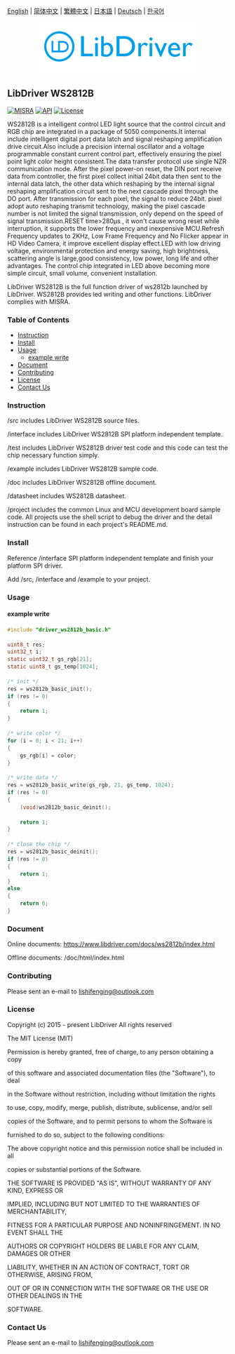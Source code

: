 [English](/README.md) | [ 简体中文](/README_zh-Hans.md) | [繁體中文](/README_zh-Hant.md) | [日本語](/README_ja.md) | [Deutsch](/README_de.md) | [한국어](/README_ko.md)

<div align=center>
<img src="/doc/image/logo.png"/>
</div>

## LibDriver WS2812B
[![MISRA](https://img.shields.io/badge/misra-compliant-brightgreen.svg)](/misra/README.md) [![API](https://img.shields.io/badge/api-reference-blue.svg)](https://www.libdriver.com/docs/ws2812b/index.html) [![License](https://img.shields.io/badge/license-MIT-brightgreen.svg)](/LICENSE) 

WS2812B is a intelligent control LED light source that the control circuit and RGB chip are integrated in a package of 5050 components.It internal include intelligent digital port data latch and signal reshaping amplification drive circuit.Also include a precision internal oscillator and a voltage programmable constant current control part, effectively ensuring the pixel point light color height consistent.The data transfer protocol use single NZR communication mode. After the pixel power-on reset, the DIN port receive data from controller, the first pixel collect initial 24bit data then sent to the internal data latch, the other data which
reshaping by the internal signal reshaping amplification circuit sent to the next cascade pixel through the DO port. After transmission for each pixel, the signal to reduce 24bit. pixel adopt auto reshaping transmit technology, making the pixel cascade number is not limited the signal transmission, only depend on the speed of signal transmission.RESET time>280μs , it won't cause wrong reset while interruption, it supports the lower frequency and inexpensive MCU.Refresh Frequency updates to 2KHz, Low Frame Frequency and No Flicker appear in HD Video Camera, it improve excellent display effect.LED with low driving voltage, environmental protection and energy saving, high brightness, scattering angle is large,good consistency, low power, long life and other advantages. The control chip integrated in LED above becoming more simple circuit, small volume, convenient installation.

LibDriver WS2812B is the full function driver of ws2812b  launched by LibDriver. WS2812B provides led writing and other functions. LibDriver complies with MISRA.

### Table of Contents

  - [Instruction](#Instruction)
  - [Install](#Install)
  - [Usage](#Usage)
    - [example write](#example-write)
  - [Document](#Document)
  - [Contributing](#Contributing)
  - [License](#License)
  - [Contact Us](#Contact-Us)

### Instruction

/src includes LibDriver WS2812B source files.

/interface includes LibDriver WS2812B SPI platform independent template.

/test includes LibDriver WS2812B driver test code and this code can test the chip necessary function simply.

/example includes LibDriver WS2812B sample code.

/doc includes LibDriver WS2812B offline document.

/datasheet includes WS2812B datasheet.

/project includes the common Linux and MCU development board sample code. All projects use the shell script to debug the driver and the detail instruction can be found in each project's README.md.

### Install

Reference /interface SPI platform independent template and finish your platform SPI driver.

Add /src, /interface and /example to your project.

### Usage

#### example write

```C
#include "driver_ws2812b_basic.h"

uint8_t res;
uint32_t i;
static uint32_t gs_rgb[21]; 
static uint8_t gs_temp[1024];

/* init */
res = ws2812b_basic_init();
if (res != 0)
{
    return 1;
}

/* write color */
for (i = 0; i < 21; i++)
{
    gs_rgb[i] = color;
}

/* write data */
res = ws2812b_basic_write(gs_rgb, 21, gs_temp, 1024);
if (res != 0)
{
    (void)ws2812b_basic_deinit();

    return 1;
}

/* close the chip */
res = ws2812b_basic_deinit();
if (res != 0)
{
    return 1;
}
else
{
    return 0;
}
```

### Document

Online documents: https://www.libdriver.com/docs/ws2812b/index.html

Offline documents: /doc/html/index.html

### Contributing

Please sent an e-mail to lishifenging@outlook.com

### License

Copyright (c) 2015 - present LibDriver All rights reserved



The MIT License (MIT) 



Permission is hereby granted, free of charge, to any person obtaining a copy

of this software and associated documentation files (the "Software"), to deal

in the Software without restriction, including without limitation the rights

to use, copy, modify, merge, publish, distribute, sublicense, and/or sell

copies of the Software, and to permit persons to whom the Software is

furnished to do so, subject to the following conditions: 



The above copyright notice and this permission notice shall be included in all

copies or substantial portions of the Software. 



THE SOFTWARE IS PROVIDED "AS IS", WITHOUT WARRANTY OF ANY KIND, EXPRESS OR

IMPLIED, INCLUDING BUT NOT LIMITED TO THE WARRANTIES OF MERCHANTABILITY,

FITNESS FOR A PARTICULAR PURPOSE AND NONINFRINGEMENT. IN NO EVENT SHALL THE

AUTHORS OR COPYRIGHT HOLDERS BE LIABLE FOR ANY CLAIM, DAMAGES OR OTHER

LIABILITY, WHETHER IN AN ACTION OF CONTRACT, TORT OR OTHERWISE, ARISING FROM,

OUT OF OR IN CONNECTION WITH THE SOFTWARE OR THE USE OR OTHER DEALINGS IN THE

SOFTWARE. 

### Contact Us

Please sent an e-mail to lishifenging@outlook.com
